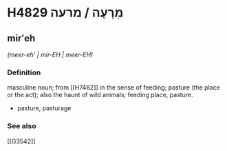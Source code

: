 # H4829 מִרְעֶה / מרעה

## mirʻeh

_(meer-eh' | mir-EH | meer-EH)_

### Definition

masculine noun; from [[H7462]] in the sense of feeding; pasture (the place or the act); also the haunt of wild animals; feeding place, pasture.

- pasture, pasturage
### See also

[[G3542]]

